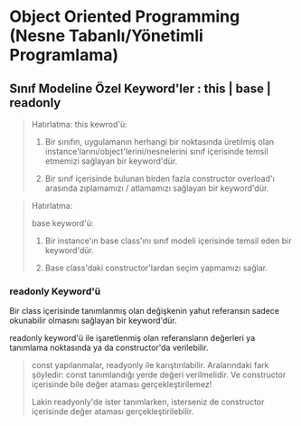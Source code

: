 # Object  Oriented Programming (Nesne Tabanlı/Yönetimli Programlama)

## Sınıf Modeline Özel Keyword'ler : this | base | readonly



> Hatırlatma: 
> this kewrod'ü:
>
> 1. Bir sınıfın, uygulamanın herhangi bir noktasında üretilmiş olan instance'larını/object'lerini/nesnelerini sınıf içerisinde temsil etmemizi sağlayan bir keyword'dür.
>
> 2. Bir sınıf içerisinde bulunan birden fazla constructor overload'ı arasında zıplamamızı / atlamamızı sağlayan bir keyword'dür.

> Hatırlatma:
>
> base keyword'ü:
>
> 1. Bir instance'ın base class'ını sınıf modeli içerisinde temsil eden bir keyword'dür.
>
> 2. Base class'daki constructor'lardan seçim yapmamızı sağlar.

### readonly Keyword'ü

Bir class içerisinde tanımlanmış olan değişkenin yahut referansın sadece okunabilir olmasını sağlayan bir keyword'dür.

readonly keyword'ü ile işaretlenmiş olan referansların değerleri ya tanımlama noktasında ya da constructor'da verilebilir.

> const yapılanmalar, readyonly ile karıştırılabilir. Aralarındaki fark şöyledir:
> const tanımlandığı yerde değeri verilmelidir. Ve constructor içerisinde bile değer ataması gerçekleştirilemez!
>
> Lakin readyonly'de ister tanımlarken, isterseniz de constructor içerisinde değer ataması gerçekleştirilebilir.

